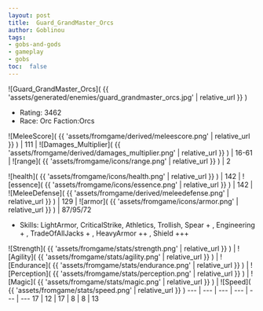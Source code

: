 ```yaml
---
layout: post
title:  Guard_GrandMaster_Orcs
author: Goblinou
tags:
- gobs-and-gods
- gameplay
- gobs
toc:  false
---
```


![Guard_GrandMaster_Orcs]( {{ 'assets/generated/enemies/guard_grandmaster_orcs.jpg' | relative_url }} )
- Rating: 3462
- Race: Orc  Faction:Orcs

![MeleeScore]( {{ 'assets/fromgame/derived/meleescore.png' | relative_url }} ) | 111 | ![Damages_Multiplier]( {{ 'assets/fromgame/derived/damages_multiplier.png' | relative_url }} ) | 16-61 | ![range]( {{ 'assets/fromgame/icons/range.png' | relative_url }} ) | 2


![health]( {{ 'assets/fromgame/icons/health.png' | relative_url }} ) | 142 | ![essence]( {{ 'assets/fromgame/icons/essence.png' | relative_url }} ) | 142 | ![MeleeDefense]( {{ 'assets/fromgame/derived/meleedefense.png' | relative_url }} ) | 129 | ![armor]( {{ 'assets/fromgame/icons/armor.png' | relative_url }} ) | 87/95/72

* Skills: LightArmor, CriticalStrike, Athletics, Trollish, Spear + , Engineering + , TradeOfAllJacks + , HeavyArmor ++ , Shield +++ 

![Strength]( {{ 'assets/fromgame/stats/strength.png' | relative_url }} ) | ![Agility]( {{ 'assets/fromgame/stats/agility.png' | relative_url }} ) | ![Endurance]( {{ 'assets/fromgame/stats/endurance.png' | relative_url }} ) | ![Perception]( {{ 'assets/fromgame/stats/perception.png' | relative_url }} ) | ![Magic]( {{ 'assets/fromgame/stats/magic.png' | relative_url }} ) | ![Speed]( {{ 'assets/fromgame/stats/speed.png' | relative_url }} )
--- | --- | --- | --- | --- | ---
17 | 12 | 17 | 8 | 8 | 13
